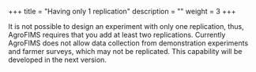 +++
title = "Having only 1 replication"
description = ""
weight = 3
+++

It is not possible to design an experiment with only one replication, thus, AgroFIMS requires that you add at least two replications. Currently AgroFIMS does not allow data collection from demonstration experiments and farmer surveys, which may not be replicated. This capability will be developed in the next version.